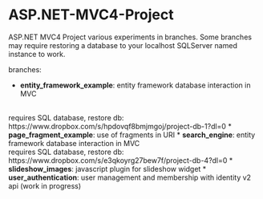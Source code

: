 # ASP.NET-MVC4-Project
ASP.NET MVC4 Project various experiments in branches. Some branches may require restoring a database to your localhost SQLServer named instance to work.

branches:
* <b>entity_framework_example</b>: entity framework database interaction in MVC
<br />
requires SQL database, restore db: https://www.dropbox.com/s/hpdovqf8bmjmgoj/project-db-1?dl=0
* <b>page_fragment_example</b>: use of fragments in URI
* <b>search_engine</b>: entity framework database interaction in MVC
<br />
requires SQL database, restore db: https://www.dropbox.com/s/e3qkoyrg27bew7f/project-db-4?dl=0
* <b>slideshow_images</b>: javascript plugin for slideshow widget
* <b>user_authentication</b>: user management and membership with identity v2 api (work in progress)
